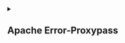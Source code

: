 <details><summary> <h2> Apache Error-Proxypass <h2> </summary>
 <p>Invalid command 'ProxyPass', perhaps misspelled or defined by a module not included in the ser> 
  
* Run below command to load proxy_http
```ruby
sudo a2enmod proxy_http
```
</p>
</details>
